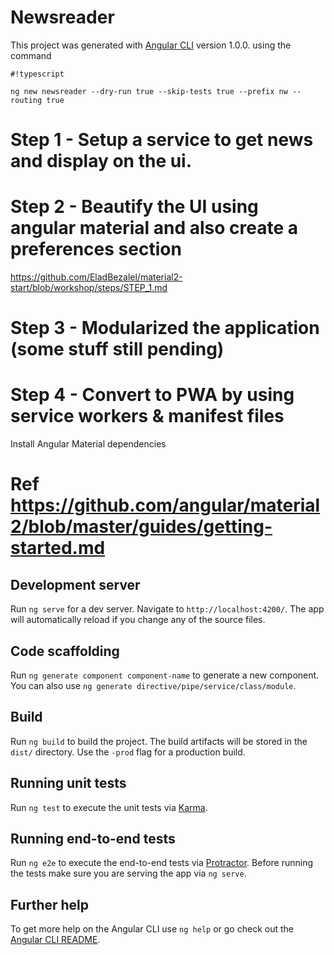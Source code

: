 # Newsreader

This project was generated with [Angular CLI](https://github.com/angular/angular-cli) version 1.0.0.
using the command 

```
#!typescript

ng new newsreader --dry-run true --skip-tests true --prefix nw --routing true

```

# Step 1 - Setup a service to get news and display on the ui.

# Step 2 - Beautify the UI using angular material and also create a preferences section
https://github.com/EladBezalel/material2-start/blob/workshop/steps/STEP_1.md

# Step 3 - Modularized the application (some stuff still pending)

# Step 4 - Convert to PWA by using service workers & manifest files

Install Angular Material dependencies
# Ref https://github.com/angular/material2/blob/master/guides/getting-started.md


## Development server

Run `ng serve` for a dev server. Navigate to `http://localhost:4200/`. The app will automatically reload if you change any of the source files.

## Code scaffolding

Run `ng generate component component-name` to generate a new component. You can also use `ng generate directive/pipe/service/class/module`.

## Build

Run `ng build` to build the project. The build artifacts will be stored in the `dist/` directory. Use the `-prod` flag for a production build.

## Running unit tests

Run `ng test` to execute the unit tests via [Karma](https://karma-runner.github.io).

## Running end-to-end tests

Run `ng e2e` to execute the end-to-end tests via [Protractor](http://www.protractortest.org/).
Before running the tests make sure you are serving the app via `ng serve`.

## Further help

To get more help on the Angular CLI use `ng help` or go check out the [Angular CLI README](https://github.com/angular/angular-cli/blob/master/README.md).
